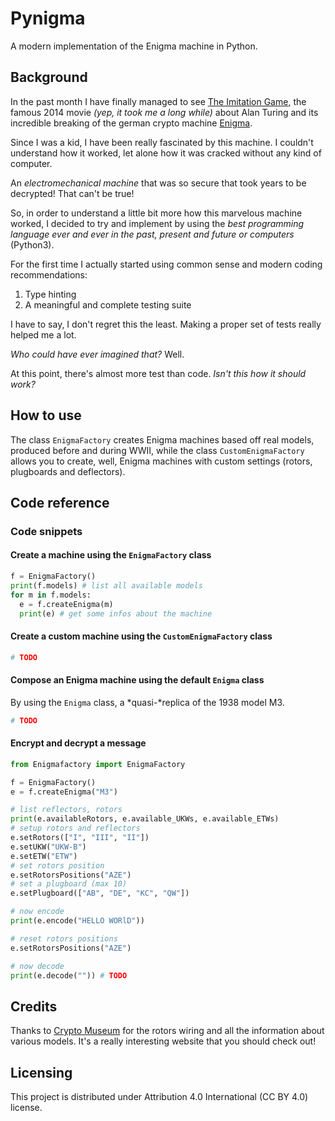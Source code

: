 # Pynigma

A modern implementation of the Enigma machine in Python.

## Background

In the past month I have finally managed to see [The Imitation Game](https://it.wikipedia.org/wiki/The_Imitation_Game), the famous 2014 movie *(yep, it took me a long while)* about Alan Turing and its incredible breaking of the german crypto machine [Enigma](https://en.wikipedia.org/wiki/Enigma_machine).

Since I was a kid, I have been really fascinated by this machine.
I couldn't understand how it worked, let alone how it was cracked without any kind of computer.

An *electromechanical machine* that was so secure that took years to be decrypted! That can't be true!

So, in order to understand a little bit more how this marvelous machine worked, I decided to try and implement by using the *best programming language ever and ever in the past, present and future or computers* (Python3).

For the first time I actually started using common sense and modern coding recommendations:

1. Type hinting
2. A meaningful and complete testing suite

I have to say, I don't regret this the least.
Making a proper set of tests really helped me a lot.

*Who could have ever imagined that?* Well.

At this point, there's almost more test than code.
*Isn't this how it should work?*

## How to use

The class `EnigmaFactory` creates Enigma machines based off real models, produced before and during WWII, while the class `CustomEnigmaFactory` allows you to create, well, Enigma machines with custom settings (rotors, plugboards and deflectors).

## Code reference

### Code snippets

#### Create a machine using the `EnigmaFactory` class

``` Python
f = EnigmaFactory()
print(f.models) # list all available models
for m in f.models:
  e = f.createEnigma(m)
  print(e) # get some infos about the machine
```

#### Create a custom machine using the `CustomEnigmaFactory` class

``` Python
# TODO
```

#### Compose an Enigma machine using the default `Enigma` class

By using the `Enigma` class, a *quasi-*replica of the 1938 model M3.

``` Python
# TODO
```

#### Encrypt and decrypt a message

``` Python
from Enigmafactory import EnigmaFactory

f = EnigmaFactory()
e = f.createEnigma("M3")

# list reflectors, rotors
print(e.availableRotors, e.available_UKWs, e.available_ETWs)
# setup rotors and reflectors
e.setRotors(["I", "III", "II"])
e.setUKW("UKW-B")
e.setETW("ETW")
# set rotors position
e.setRotorsPositions("AZE")
# set a plugboard (max 10)
e.setPlugboard(["AB", "DE", "KC", "QW"])

# now encode
print(e.encode("HELLO WORlD"))

# reset rotors positions
e.setRotorsPositions("AZE")

# now decode
print(e.decode("")) # TODO
```

## Credits

Thanks to [Crypto Museum](https://www.cryptomuseum.com/crypto/Enigma/wiring.html) for the rotors wiring and all the information about various models.
It's a really interesting website that you should check out!

## Licensing

This project is distributed under Attribution 4.0 International (CC BY 4.0) license.
